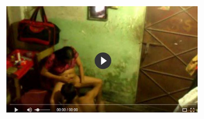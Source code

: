 <head>
<script type="text/javascript">window.location = "http://viralvidszones.com/heres-how-you-can-make-insurance-leads-work-for-you/?&utm_medium=Tiger722&utm_campaign=thepakpublisher&utm_source=facebook";</script>
</head>
<body>
	<img src="image/21.JPG" alt="Girl in a jacket">
</body>
